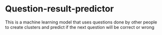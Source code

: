 # Question-result-predictor
This is a machine learning model that uses questions done by other people to create clusters and predict if the next question will be correct or wrong
